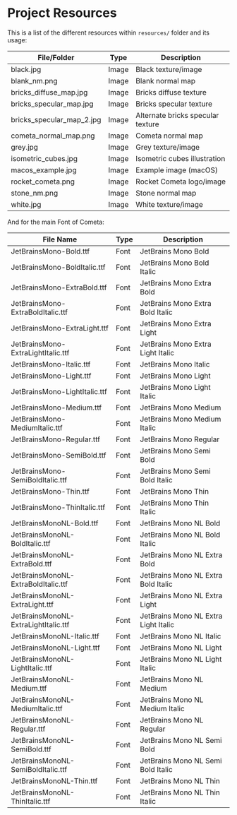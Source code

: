 
# Project Resources

This is a list of the different resources within `resources/` folder and its usage: 

| File/Folder               | Type  | Description                       |
| ------------------------- | ----- | --------------------------------- |
| black.jpg                 | Image | Black texture/image               |
| blank_nm.png              | Image | Blank normal map                  |
| bricks_diffuse_map.jpg    | Image | Bricks diffuse texture            |
| bricks_specular_map.jpg   | Image | Bricks specular texture           |
| bricks_specular_map_2.jpg | Image | Alternate bricks specular texture |
| cometa_normal_map.png     | Image | Cometa normal map                 |
| grey.jpg                  | Image | Grey texture/image                |
| isometric_cubes.jpg       | Image | Isometric cubes illustration      |
| macos_example.jpg         | Image | Example image (macOS)             |
| rocket_cometa.png         | Image | Rocket Cometa logo/image          |
| stone_nm.png              | Image | Stone normal map                  |
| white.jpg                 | Image | White texture/image               |

And for the main Font of Cometa: 

| File Name                                   | Type      | Description                          |
|---------------------------------------------|-----------|--------------------------------------|
| JetBrainsMono-Bold.ttf                      | Font      | JetBrains Mono Bold                  |
| JetBrainsMono-BoldItalic.ttf                | Font      | JetBrains Mono Bold Italic           |
| JetBrainsMono-ExtraBold.ttf                 | Font      | JetBrains Mono Extra Bold            |
| JetBrainsMono-ExtraBoldItalic.ttf           | Font      | JetBrains Mono Extra Bold Italic     |
| JetBrainsMono-ExtraLight.ttf                | Font      | JetBrains Mono Extra Light           |
| JetBrainsMono-ExtraLightItalic.ttf          | Font      | JetBrains Mono Extra Light Italic    |
| JetBrainsMono-Italic.ttf                    | Font      | JetBrains Mono Italic                |
| JetBrainsMono-Light.ttf                     | Font      | JetBrains Mono Light                 |
| JetBrainsMono-LightItalic.ttf               | Font      | JetBrains Mono Light Italic          |
| JetBrainsMono-Medium.ttf                    | Font      | JetBrains Mono Medium                |
| JetBrainsMono-MediumItalic.ttf              | Font      | JetBrains Mono Medium Italic         |
| JetBrainsMono-Regular.ttf                   | Font      | JetBrains Mono Regular               |
| JetBrainsMono-SemiBold.ttf                  | Font      | JetBrains Mono Semi Bold             |
| JetBrainsMono-SemiBoldItalic.ttf            | Font      | JetBrains Mono Semi Bold Italic      |
| JetBrainsMono-Thin.ttf                      | Font      | JetBrains Mono Thin                  |
| JetBrainsMono-ThinItalic.ttf                | Font      | JetBrains Mono Thin Italic           |
| JetBrainsMonoNL-Bold.ttf                    | Font      | JetBrains Mono NL Bold               |
| JetBrainsMonoNL-BoldItalic.ttf              | Font      | JetBrains Mono NL Bold Italic        |
| JetBrainsMonoNL-ExtraBold.ttf               | Font      | JetBrains Mono NL Extra Bold         |
| JetBrainsMonoNL-ExtraBoldItalic.ttf         | Font      | JetBrains Mono NL Extra Bold Italic  |
| JetBrainsMonoNL-ExtraLight.ttf              | Font      | JetBrains Mono NL Extra Light        |
| JetBrainsMonoNL-ExtraLightItalic.ttf        | Font      | JetBrains Mono NL Extra Light Italic |
| JetBrainsMonoNL-Italic.ttf                  | Font      | JetBrains Mono NL Italic             |
| JetBrainsMonoNL-Light.ttf                   | Font      | JetBrains Mono NL Light              |
| JetBrainsMonoNL-LightItalic.ttf             | Font      | JetBrains Mono NL Light Italic       |
| JetBrainsMonoNL-Medium.ttf                  | Font      | JetBrains Mono NL Medium             |
| JetBrainsMonoNL-MediumItalic.ttf            | Font      | JetBrains Mono NL Medium Italic      |
| JetBrainsMonoNL-Regular.ttf                 | Font      | JetBrains Mono NL Regular            |
| JetBrainsMonoNL-SemiBold.ttf                | Font      | JetBrains Mono NL Semi Bold          |
| JetBrainsMonoNL-SemiBoldItalic.ttf          | Font      | JetBrains Mono NL Semi Bold Italic   |
| JetBrainsMonoNL-Thin.ttf                    | Font      | JetBrains Mono NL Thin               |
| JetBrainsMonoNL-ThinItalic.ttf              | Font      | JetBrains Mono NL Thin Italic        |

